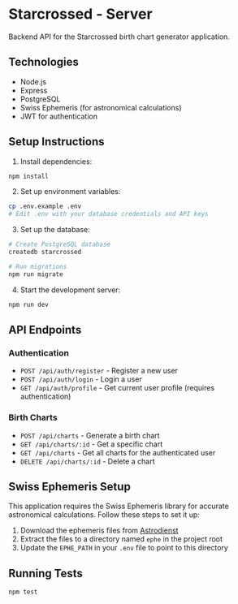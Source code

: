 # Starcrossed - Server

Backend API for the Starcrossed birth chart generator application.

## Technologies

- Node.js
- Express
- PostgreSQL
- Swiss Ephemeris (for astronomical calculations)
- JWT for authentication

## Setup Instructions

1. Install dependencies:
```bash
npm install
```

2. Set up environment variables:
```bash
cp .env.example .env
# Edit .env with your database credentials and API keys
```

3. Set up the database:
```bash
# Create PostgreSQL database
createdb starcrossed

# Run migrations
npm run migrate
```

4. Start the development server:
```bash
npm run dev
```

## API Endpoints

### Authentication
- `POST /api/auth/register` - Register a new user
- `POST /api/auth/login` - Login a user
- `GET /api/auth/profile` - Get current user profile (requires authentication)

### Birth Charts
- `POST /api/charts` - Generate a birth chart
- `GET /api/charts/:id` - Get a specific chart
- `GET /api/charts` - Get all charts for the authenticated user
- `DELETE /api/charts/:id` - Delete a chart

## Swiss Ephemeris Setup

This application requires the Swiss Ephemeris library for accurate astronomical calculations. Follow these steps to set it up:

1. Download the ephemeris files from [Astrodienst](https://www.astro.com/ftp/swisseph/)
2. Extract the files to a directory named `ephe` in the project root
3. Update the `EPHE_PATH` in your `.env` file to point to this directory

## Running Tests

```bash
npm test
```
